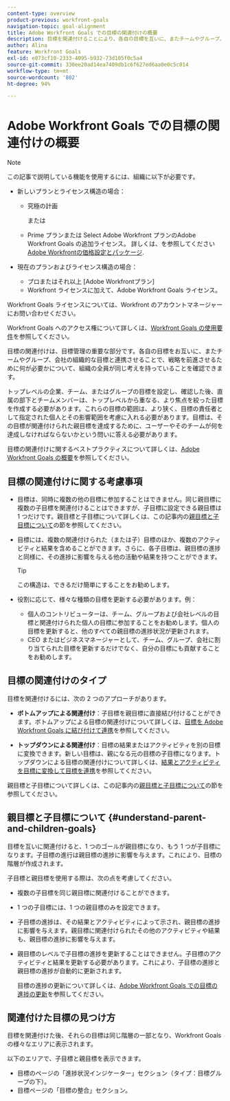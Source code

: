 ```yaml
---
content-type: overview
product-previous: workfront-goals
navigation-topic: goal-alignment
title: Adobe Workfront Goals での目標の関連付けの概要
description: 目標を関連付けることにより、各自の目標を互いに、またチームやグループ、会社の組織的な目標と連携させることで、組織の全員が達成すべきことについて同じ考えを持っていることを確認します。
author: Alina
feature: Workfront Goals
exl-id: e073cf10-2333-4095-b932-73d105f0c5a4
source-git-commit: 330ee20ad14ea7409db1c6f627ed6aa0e0c5c014
workflow-type: tm+mt
source-wordcount: '802'
ht-degree: 94%

---
```


# Adobe Workfront Goals での目標の関連付けの概要

>[!NOTE]
>
>この記事で説明している機能を使用するには、組織に以下が必要です。
> 
>* 新しいプランとライセンス構造の場合：
>    
>   * 究極の計画
>        
>     または
>        
>   * Prime プランまたは Select Adobe Workfront プランのAdobe Workfront Goals の追加ライセンス。
>       詳しくは、を参照してください [Adobe Workfrontの価格設定とパッケージ](https://www.workfront.com/plans).
>      
>* 現在のプランおよびライセンス構造の場合：
>    
>   * プロまたはそれ以上 [Adobe Workfrontプラン]
>   * Workfront ライセンスに加えて、Adobe Workfront Goals ライセンス。
>    
>Workfront Goals ライセンスについては、Workfront のアカウントマネージャーにお問い合わせください。
> 
>Workfront Goals へのアクセス権について詳しくは、[Workfront Goals の使用要件](/help/quicksilver/workfront-goals/goal-management/access-needed-for-wf-goals.md)を参照してください。


目標の関連付けは、目標管理の重要な部分です。各自の目標をお互いに、またチームやグループ、会社の組織的な目標と連携させることで、戦略を前進させるために何が必要かについて、組織の全員が同じ考えを持っていることを確認できます。

トップレベルの企業、チーム、またはグループの目標を設定し、確認した後、直属の部下とチームメンバーは、トップレベルから重なる、より焦点を絞った目標を作成する必要があります。これらの目標の範囲は、より狭く、目標の責任者として指定された個人とその影響範囲を考慮に入れる必要があります。目標は、その目標が関連付けられた親目標を達成するために、ユーザーやそのチームが何を達成しなければならないかという問いに答える必要があります。

目標の関連付けに関するベストプラクティスについて詳しくは、[Adobe Workfront Goals の概要](../../workfront-goals/goal-management/getting-started-with-wf-goals.md)を参照してください。

## 目標の関連付けに関する考慮事項

* 目標は、同時に複数の他の目標に参加することはできません。同じ親目標に複数の子目標を関連付けることはできますが、子目標に設定できる親目標は 1 つだけです。親目標と子目標について詳しくは、この記事内の[親目標と子目標について](#understand-parent-and-children-goals)の節を参照してください。
* 目標には、複数の関連付けられた（または子）目標のほか、複数のアクティビティと結果を含めることができます。さらに、各子目標は、親目標の進捗と同様に、その進捗に影響を与える他の活動や結果を持つことができます。

  >[!TIP]
  >
  >この構造は、できるだけ簡単にすることをお勧めします。

* 役割に応じて、様々な種類の目標を更新する必要があります。例：

   * 個人のコントリビューターは、チーム、グループおよび会社レベルの目標と関連付けられた個人の目標に参加することをお勧めします。個人の目標を更新すると、他のすべての親目標の進捗状況が更新されます。
   * CEO またはビジネスマネージャーとして、チーム、グループ、会社に割り当てられた目標を更新するだけでなく、自分の目標にも貢献することをお勧めします。

## 目標の関連付けのタイプ

目標を関連付けるには、次の 2 つのアプローチがあります。

* **ボトムアップによる関連付け**：子目標を親目標に直接結び付けることができます。ボトムアップによる目標の関連付けについて詳しくは、[目標を Adobe Workfront Goals に結び付けて連携](../../workfront-goals/goal-alignment/align-goals-by-connecting-them.md)を参照してください。

* **トップダウンによる関連付け**：目標の結果またはアクティビティを別の目標に変換できます。新しい目標は、親になる元の目標の子目標になります。トップダウンによる目標の関連付けについて詳しくは、[結果とアクティビティを目標に変換して目標を連携](../../workfront-goals/goal-alignment/align-goals-by-converting-results-activities.md)を参照してください。

親目標と子目標について詳しくは、この記事内の[親目標と子目標について](#understand-parent-and-children-goals)の節を参照してください。

## 親目標と子目標について {#understand-parent-and-children-goals}

目標を互いに関連付けると、1 つのゴールが親目標になり、もう 1 つが子目標になります。子目標の進行は親目標の進捗に影響を与えます。これにより、目標の階層が作成されます。

子目標と親目標を使用する際は、次の点を考慮してください。

* 複数の子目標を同じ親目標に関連付けることができます。
* 1 つの子目標には、1 つの親目標のみを設定できます。
* 子目標の進捗は、その結果とアクティビティによって示され、親目標の進捗に影響を与えます。親目標に関連付けられたその他のアクティビティや結果も、親目標の進捗に影響を与えます。
* 親目標のレベルで子目標の進捗を更新することはできません。子目標のアクティビティと結果を更新する必要があります。これにより、子目標の進捗と親目標の進捗が自動的に更新されます。

  目標の進捗の更新について詳しくは、[Adobe Workfront Goals での目標の進捗の更新](../../workfront-goals/goal-review-and-workfront-goals-sections/check-in-goals.md)を参照してください。

## 関連付けた目標の見つけ方

目標を関連付けた後、それらの目標は同じ階層の一部となり、Workfront Goals の様々なエリアに表示されます。

<!--
* In the Production enviroment, you can view children and parent goals in the following areas:

    * The Goal Details panel
    * Goal List
    * Goal Alignment section
    * Check-in section
    * Pulse section
    * You can view all the parent goals of a goal in the Goal Hierarchy field of a Project or Goal report.
-->
以下のエリアで、子目標と親目標を表示できます。

* 目標のページの「進捗状況インジケーター」セクション（タイプ：目標グループの下）。
* 目標ページの「目標の整合」セクション。




